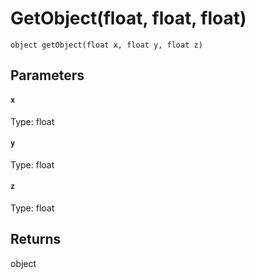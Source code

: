 # GetObject(float, float, float)

```
object getObject(float x, float y, float z)
```

## Parameters

#### `x`
Type: float

#### `y`
Type: float

#### `z`
Type: float

## Returns

object




